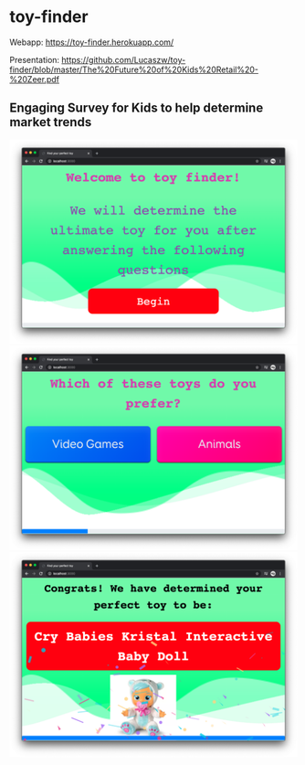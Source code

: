 # toy-finder
Webapp: https://toy-finder.herokuapp.com/

Presentation: https://github.com/Lucaszw/toy-finder/blob/master/The%20Future%20of%20Kids%20Retail%20-%20Zeer.pdf

## Engaging Survey for Kids to help determine market trends

![start-screenshot](https://raw.githubusercontent.com/Lucaszw/toy-finder/master/start-screenshot.png)
![question-screenshot](https://raw.githubusercontent.com/Lucaszw/toy-finder/master/question-preview.png)
![results-screenshot](https://github.com/Lucaszw/toy-finder/blob/master/results-preview.png?raw=true)
